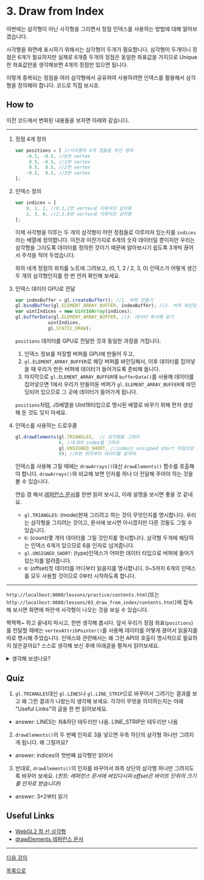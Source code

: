 # 3. Draw from Index

이번에는 삼각형이 아닌 사각형을 그리면서 정점 인덱스를 사용하는 방법에 대해 알아보겠습니다.

사각형을 화면에 표시하기 위해서는 삼각형이 두개가 필요합니다. 삼각형이 두개이니 정점은 6개가 필요하지만 실제로 6개중 두개의 정점은 동일한 좌표값을 가지므로 Unique한 좌표값만을 생각해보면 4개의 정점만 있으면 됩니다.

이렇게 중복되는 정점을 여러 삼각형에서 공유하여 사용하려면 인덱스를 활용해서 삼각형을 정의해야 합니다. 코드로 직접 보시죠.

## How to

이전 코드에서 변화된 내용들을 보자면 아래와 같습니다.

---
1. 정점 4개 정의

    ```js
    var positions = [ //사각형의 4개 점들을 우선 정의
        -0.5, -0.5, //0번 vertex
         0.5, -0.5, //1번 vertex
         0.5,  0.5, //2번 vertex
        -0.5,  0.5, //3번 vertex
    ];
    ```

2. 인덱스 정의

    ```js
    var indices = [
        0, 1, 2, //0,1,2번 vertex로 이루어진 삼각형
        2, 3, 0, //2,3,0번 vertex로 이루어진 삼각형
    ];
    ```

    이제 사각형을 이루는 두 개의 삼각형이 어떤 정점들로 이루어져 있는지를 `indices`라는 배열에 정의합니다. 이전과 마찬가지로 6개의 숫자 데이터일 뿐이지만 우리는 삼각형을 그리도록 데이터를 정의한 것이기 때문에 알아보시기 쉽도록 3개씩 끊어서 주석을 적어 두었습니다.

    위의 네개 정점의 위치를 노트에 그려보고, (0, 1, 2 / 2, 3, 0) 인덱스가 어떻게 생긴 두 개의 삼각형인지를 한 번 먼저 확인해 보세요.

3. 인덱스 데이터 GPU로 전달

    ```js
    var indexBuffer = gl.createBuffer(); //1. 버퍼 만들기
    gl.bindBuffer(gl.ELEMENT_ARRAY_BUFFER, indexBuffer); //2. 버퍼 바인딩
    var uintIndices = new Uint16Array(indices); 
    gl.bufferData(gl.ELEMENT_ARRAY_BUFFER, //3. 데이터 복사해 넣기
                uintIndices, 
				gl.STATIC_DRAW);
    ```

    `positions` 데이터를 GPU로 전달한 것과 동일한 과정을 거칩니다. 
    
    1. 인덱스 정보를 저장할 버퍼를 GPU에 만들어 두고, 
    2. `gl.ELEMENT_ARRAY_BUFFER`로 해당 버퍼를 바인딩해서, 이후 데이터를 집어넣을 때 우리가 만든 버퍼에 데이터가 들어가도록 준비해 둡니다. 
    3. 마지막으로 `gl.ELEMENT_ARRAY_BUFFER`에 `bufferData()`를 사용해 데이터를 집어넣으면 1에서 우리가 만들어둔 버퍼가 `gl.ELEMENT_ARRAY_BUFFER`에 바인딩되어 있으므로 그 곳에 데이터가 들어가게 됩니다.

    `positions`처럼, JS배열을 UInt16타입으로 명시된 배열로 바꾸기 위해 먼저 생성해 둔 것도 잊지 마세요.

4. 인덱스를 사용하는 드로우콜

    ```js
    gl.drawElements(gl.TRIANGLES,  // 삼각형을 그려라
                    6, //6개의 index를 그려라
                    gl.UNSIGNED_SHORT, //index는 unsigned short 타입으로 정의되어 있다
                    0); //0번 위치부터 데이터를 읽어라
    ```

    인덱스를 사용해 그릴 때에는 `drawArrays()`대신 `drawElements()` 함수를 호출해야 합니다. `drawArrays()`와 비교해 보면 인자를 하나 더 전달해 주어야 하는 것을 볼 수 있습니다.

    연습 겸 해서 [레퍼런스 문서](https://developer.mozilla.org/en-US/docs/Web/API/WebGLRenderingContext/drawElements)를 한번 읽어 보시고, 아래 설명을 보시면 좋을 것 같네요.

    * `gl.TRIANGLES`: (mode)현재 그리려고 하는 것이 무엇인지를 명시합니다. 우리는 삼각형을 그리려는 것이고, 문서에 보시면 아시겠지만 다른 것들도 그릴 수 있습니다.
    * `6`: (count)몇 개의 데이터를 그릴 것인지를 명시합니다. 삼각형 두개에 해당하는 인덱스 6개가 있으므로 6을 인자로 넘겨줍니다.
    * `gl.UNSIGNED_SHORT`: (type)인덱스가 어떠한 데이터 타입으로 버퍼에 들어가있는지를 알려줍니다.
    * `0`: (offset)첫 데이터를 어디부터 읽을지를 명시합니다. 0~5까지 6개의 인덱스를 모두 사용할 것이므로 0부터 시작하도록 합니다.
---

`http://localhost:8080/lessons/practice/contents.html`(또는 `http://localhost:8080/lessons/03_draw_from_index/contents.html`)에 접속해 보시면 화면에 파란색 사각형이 나오는 것을 보실 수 있습니다.

짝짝짝~ 하고 끝내지 마시고, 한번 생각해 봅시다. 앞서 우리가 정점 좌표(`positions`)를 전달할 때에는 `vertexAttribPointer()`를 사용해 데이터를 어떻게 끊어서 읽을지를 따로 명시해 주었습니다. 인덱스와 관련해서는 왜 그런 API의 호출이 명시적으로 필요하지 않은걸까요? 스스로 생각해 보신 후에 아래글을 펼쳐서 읽어보세요.

<details>
  <summary>생각해 보셨나요?</summary>
  
  `drawElements()`의 인자로 데이터를 읽는 방법이 모두 설명되어 있습니다. `gl.TRIANGLE`이니 당연히 인덱스 3개씩이 필요하고, `gl.UNSIGNED_SHORT`를 통해 각 인덱스가 UInt16으로 표현되어 있다는 것을 알려주었습니다. 따라서 GPU는 버퍼에 쓰여진 데이터를 2바이트씩 끊어서 읽을 수 있습니다.
</details>

## Quiz

1. `gl.TRIANGLES`대신 `gl.LINES`나 `gl.LINE_STRIP`으로 바꾸어서 그려기는 결과를 보고 왜 그런 결과가 나왔는지 생각해 보세요. 각각이 무엇을 의미하는지는 아래 "Useful Links"의 글을 한 번 읽어보세요.

* answer: LINES는 좌&하단 테두리만 나옴. LINE_STRIP은 테두리만 나옴

2. `drawElements()`의 두 번째 인자로 3을 넣으면 우측 하단의 삼각형 하나만 그려지게 됩니다. 왜 그럴까요?

* answer: indices의 첫번째 삼각형만 읽어서

3. 반대로, `drawElements()`의 인자를 바꾸어서 좌측 상단의 삼각형 하나만 그려지도록 바꾸어 보세요. (*힌트: 레퍼런스 문서에 써있다시피 offset은 바이트 단위의 크기를 인자로 받습니다!*)

* answer: 3*2부터 읽기

## Useful Links

- [WebGL2 점,선,삼각형](https://webgl2fundamentals.org/webgl/lessons/ko/webgl-points-lines-triangles.html)
- [drawElements 레퍼런스 문서](https://developer.mozilla.org/en-US/docs/Web/API/WebGLRenderingContext/drawElements)

---

[다음 강의](../04_shader_uniform/)

[목록으로](../)
